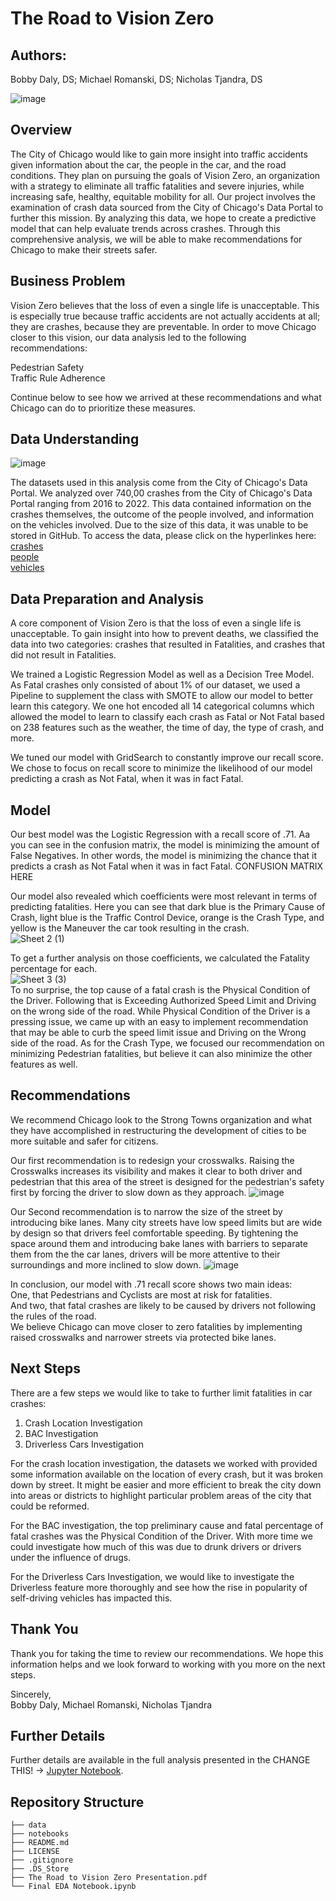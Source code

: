 # **The Road to Vision Zero**

## **Authors**:
Bobby Daly, DS; Michael Romanski, DS; Nicholas Tjandra, DS

![image](https://github.com/nickthetj/DSC-Phase3-Project/assets/126971652/9e88f1d6-2353-4ad1-95ec-1f7329edad13)


## **Overview**
The City of Chicago would like to gain more insight into traffic accidents given information about the car, the people in the car, and the road conditions. They plan on pursuing the goals of Vision Zero, an organization with a strategy to eliminate all traffic fatalities and severe injuries, while increasing safe, healthy, equitable mobility for all. Our project involves the examination of crash data sourced from the City of Chicago's Data Portal to further this mission. By analyzing this data, we hope to create a predictive model that can help evaluate trends across crashes. Through this comprehensive analysis, we will be able to make recommendations for Chicago to make their streets safer. 


## **Business Problem**
Vision Zero believes that the loss of even a single life is unacceptable. This is especially true because traffic accidents are not actually accidents at all; they are crashes, because they are preventable. In order to move Chicago closer to this vision, our data analysis led to the following recommendations:

Pedestrian Safety<br>
Traffic Rule Adherence<br>

Continue below to see how we arrived at these recommendations and what Chicago can do to prioritize these measures.

## **Data Understanding**
![image](https://github.com/nickthetj/DSC-Phase3-Project/assets/126971652/5bb378f0-e0b8-467f-bb04-e8fbb7767fa5)

The datasets used in this analysis come from the City of Chicago's Data Portal. We analyzed over 740,00 crashes from the City of Chicago's Data Portal ranging from 2016 to 2022. This data contained information on the crashes themselves, the outcome of the people involved, and information on the vehicles involved. Due to the size of this data, it was unable to be stored in GitHub. To access the data, please click on the hyperlinkes here:<br>
[crashes]([url](https://data.cityofchicago.org/Transportation/Traffic-Crashes-Crashes/85ca-t3if)) <br>
[people]([url](https://data.cityofchicago.org/Transportation/Traffic-Crashes-People/u6pd-qa9d)) <br>
[vehicles]([url](https://data.cityofchicago.org/Transportation/Traffic-Crashes-Vehicles/68nd-jvt3)) <br>

## **Data Preparation and Analysis**
A core component of Vision Zero is that the loss of even a single life is unacceptable. To gain insight into how to prevent deaths, we classified the data into two categories: crashes that resulted in Fatalities, and crashes that did not result in Fatalities. 

We trained a Logistic Regression Model as well as a Decision Tree Model. As Fatal crashes only consisted of about 1% of our dataset, we used a Pipeline to supplement the class with SMOTE to allow our model to better learn this category. We one hot encoded all 14 categorical columns which allowed the model to learn to classify each crash as Fatal or Not Fatal based on 238 features such as the weather, the time of day, the type of crash, and more. 

We tuned our model with GridSearch to constantly improve our recall score. We chose to focus on recall score to minimize the likelihood of our model predicting a crash as Not Fatal, when it was in fact Fatal.

## **Model**
Our best model was the Logistic Regression with a recall score of .71. Aa you can see in the confusion matrix, the model is minimizing the amount of False Negatives. In other words, the model is minimizing the chance that it predicts a crash as Not Fatal when it was in fact Fatal. 
CONFUSION MATRIX HERE

Our model also revealed which coefficients were most relevant in terms of predicting fatalities. Here you can see that dark blue is the Primary Cause of Crash, light blue is the Traffic Control Device, orange is the Crash Type, and yellow is the Maneuver the car took resulting in the crash. <br>
![Sheet 2 (1)](https://github.com/nickthetj/DSC-Phase3-Project/assets/126971652/bfa16c00-66b8-498e-bea6-6f0a592fddd9)

To get a further analysis on those coefficients, we calculated the Fatality percentage for each. <br>
![Sheet 3 (3)](https://github.com/nickthetj/DSC-Phase3-Project/assets/126971652/8c68050a-9466-4418-bf19-91270fcbb117) <br>
To no surprise, the top cause of a fatal crash is the Physical Condition of the Driver. Following that is Exceeding Authorized Speed Limit and Driving on the wrong side of the road. While Physical Condition of the Driver is a pressing issue, we came up with an easy to implement recommendation that may be able to curb the speed limit issue and Driving on the Wrong side of the road. As for the Crash Type, we focused our recommendation on minimizing Pedestrian fatalities, but believe it can also minimize the other features as well. 

## **Recommendations**
We recommend Chicago look to the Strong Towns organization and what they have accomplished in restructuring the development of cities to be more suitable and safer for citizens.

Our first recommendation is to redesign your crosswalks. Raising the Crosswalks increases its visibility and makes it clear to both driver and pedestrian that this area of the street is designed for the pedestrian's safety first by forcing the driver to slow down as they approach.
![image](https://github.com/nickthetj/DSC-Phase3-Project/assets/126971652/7f05dd49-1770-48a6-8b30-e2e964a71a86)

Our Second recommendation is to narrow the size of the street by introducing bike lanes. Many city streets have low speed limits but are wide by design so that drivers feel comfortable speeding. By tightening the space around them and introducing bake lanes with barriers to separate them from the the car lanes, drivers will be more attentive to their surroundings and more inclined to slow down.
![image](https://github.com/nickthetj/DSC-Phase3-Project/assets/126971652/2ae7b332-5d82-42c8-8aff-b9999b83ae10)

In conclusion, our model with .71 recall score shows two main ideas: <br>
One, that Pedestrians and Cyclists are most at risk for fatalities.<br>
And two, that fatal crashes are likely to be caused by drivers not following the rules of the road.<br>
We believe Chicago can move closer to zero fatalities by implementing raised crosswalks and narrower streets via protected bike lanes.

## **Next Steps**
There are a few steps we would like to take to further limit fatalities in car crashes:<br>
1. Crash Location Investigation
2. BAC Investigation
3. Driverless Cars Investigation
   
For the crash location investigation, the datasets we worked with provided some information available on the location of every crash, but it was broken down by street. It might be easier and more efficient to break the city down into areas or districts to highlight particular problem areas of the city that could be reformed.

For the BAC investigation, the top preliminary cause and fatal percentage of fatal crashes was the Physical Condition of the Driver. With more time we could investigate how much of this was due to drunk drivers or drivers under the influence of drugs.

For the Driverless Cars Investigation, we would like to investigate the Driverless feature more thoroughly and see how the rise in popularity of self-driving vehicles has impacted this.

## **Thank You**
Thank you for taking the time to review our recommendations.
We hope this information helps and we look forward to working with you more on the next steps.

Sincerely, <br>
Bobby Daly, Michael Romanski, Nicholas Tjandra <br>

## Further Details
Further details are available in the full analysis presented in the CHANGE THIS! -> [Jupyter Notebook](https://github.com/nickthetj/DSC-Phase3-Project/blob/main/notebooks/Final%20EDA%20Notebook.ipynb). 

## Repository Structure
```
├── data
├── notebooks
├── README.md
├── LICENSE
├── .gitignore
├── .DS_Store
├── The Road to Vision Zero Presentation.pdf
└── Final EDA Notebook.ipynb
```
